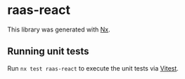 # raas-react

This library was generated with [Nx](https://nx.dev).

## Running unit tests

Run `nx test raas-react` to execute the unit tests via [Vitest](https://vitest.dev/).
